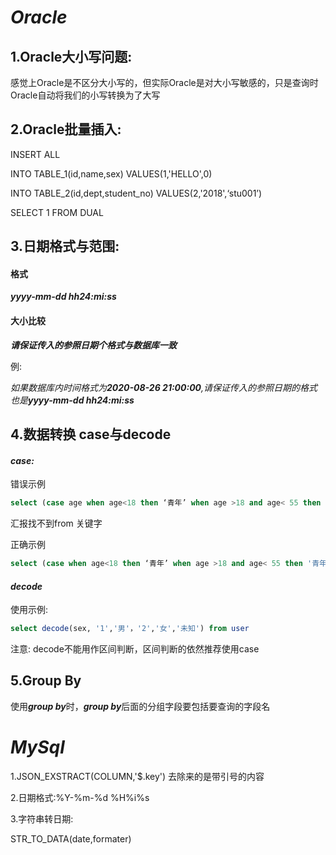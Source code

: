 # ***Oracle***

## 1.Oracle大小写问题:

感觉上Oracle是不区分大小写的，但实际Oracle是对大小写敏感的，只是查询时Oracle自动将我们的小写转换为了大写

## 2.Oracle批量插入:

INSERT ALL 

INTO TABLE_1(id,name,sex) VALUES(1,'HELLO',0)

INTO TABLE_2(id,dept,student_no) VALUES(2,'2018',‘stu001’)

SELECT 1 FROM DUAL

## 3.日期格式与范围:

#### 格式

***yyyy-mm-dd hh24:mi:ss***

#### 大小比较

***请保证传入的参照日期个格式与数据库一致***

例:

*如果数据库内时间格式为**2020-08-26 21:00:00**,请保证传入的参照日期的格式也是**yyyy-mm-dd hh24:mi:ss***

## 4.数据转换 case与decode

#### ***case:***

错误示例

```sql
select (case age when age<18 then ‘青年’ when age >18 and age< 55 then '青年' when age >50 and age<75 then '中年' else '老年' end) agePart from uer
```

汇报找不到from 关键字

正确示例

```sql
select (case when age<18 then ‘青年’ when age >18 and age< 55 then '青年' when age >50 and age<75 then '中年' else '老年' end) agePart from uer
```

#### ***decode***

使用示例:

```sql
select decode(sex, '1','男'，'2','女','未知') from user
```

注意: decode不能用作区间判断，区间判断的依然推荐使用case

## 5.Group By

使用***group by***时，***group by***后面的分组字段要包括要查询的字段名





# ***MySql***

1.JSON_EXSTRACT(COLUMN,'$.key') 去除来的是带引号的内容

2.日期格式:%Y-%m-%d %H%i%s

3.字符串转日期:

STR_TO_DATA(date,formater)

